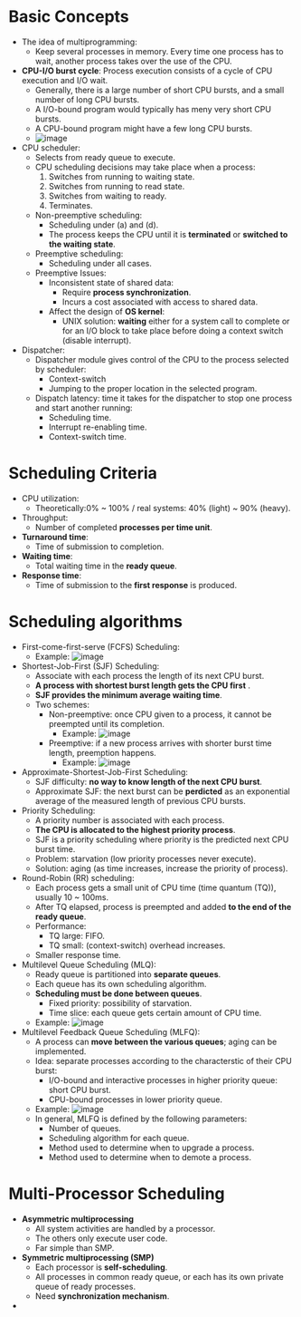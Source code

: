 # Basic Concepts
- The idea of multiprogramming:
  - Keep several processes in memory. Every time one process has to wait, another process takes over the use of the CPU.
- **CPU-I/O burst cycle**: Process execution consists of a cycle of CPU execution and I/O wait.
  - Generally, there is a large number of short CPU bursts, and a small number of long CPU bursts.
  - A I/O-bound program would typically has meny very short CPU bursts.
  - A CPU-bound program might have a few long CPU bursts.
  - ![image](https://github.com/user-attachments/assets/0163125b-b21b-420b-a27c-386b5ee7205f)
- CPU scheduler:
  - Selects from ready queue to execute.
  - CPU scheduling decisions may take place when a process:
    1. Switches from running to waiting state.
    2. Switches from running to read state.
    3. Switches from waiting to ready.
    4. Terminates.
  - Non-preemptive scheduling:
    - Scheduling under (a) and (d).
    - The process keeps the CPU until it is **terminated** or **switched to the waiting state**.
  - Preemptive scheduling:
    - Scheduling under all cases.
  - Preemptive Issues:
    - Inconsistent state of shared data:
      - Require **process synchronization**.
      - Incurs a cost associated with access to shared data.
    - Affect the design of **OS kernel**:
      - UNIX solution: **waiting** either for a system call to complete or for an I/O block to take place before doing a context switch (disable interrupt).
- Dispatcher:
  - Dispatcher module gives control of the CPU to the process selected by scheduler:
    - Context-switch
    - Jumping to the proper location in the selected program.
  - Dispatch latency: time it takes for the dispatcher to stop one process and start another running:
    - Scheduling time.
    - Interrupt re-enabling time.
    - Context-switch time.      
# Scheduling Criteria
- CPU utilization:
  - Theoretically:0% ~ 100% / real systems: 40% (light) ~ 90% (heavy).
- Throughput:
  - Number of completed **processes per time unit**.
- **Turnaround time**:
  - Time of submission to completion.
- **Waiting time**:
  - Total waiting time in the **ready queue**.
- **Response time**:
  - Time of submission to the **first response** is produced.
# Scheduling algorithms  
- First-come-first-serve (FCFS) Scheduling:
  - Example: ![image](https://github.com/user-attachments/assets/d8ad5da0-be2d-49ac-9ba4-ceb9e8d128db)
- Shortest-Job-First (SJF) Scheduling:
  - Associate with each process the length of its next CPU burst.
  - **A process with shortest burst length gets the CPU first** .
  - **SJF provides the minimum average waiting time**.
  - Two schemes:
    - Non-preemptive: once CPU given to a process, it cannot be preempted until its completion.
      - Example: ![image](https://github.com/user-attachments/assets/3cc22c8b-2a18-4b9f-b25d-fc15faea3ece)
    - Preemptive: if a new process arrives with shorter burst time length, preemption happens.
      - Example: ![image](https://github.com/user-attachments/assets/0491171b-9a36-49b1-8e3d-a4b131e866cc)
- Approximate-Shortest-Job-First Scheduling:
  - SJF difficulty: **no way to know length of the next CPU burst**.
  - Approximate SJF: the next burst can be **perdicted** as an exponential average of the measured length of previous CPU bursts.   
- Priority Scheduling:
  - A priority number is associated with each process.
  - **The CPU is allocated to the highest priority process**.
  - SJF is a priority scheduling where priority is the predicted next CPU burst time.
  - Problem: starvation (low priority processes never execute).
  - Solution: aging (as time increases, increase the priority of process).
- Round-Robin (RR) scheduling:
  - Each process gets a small unit of CPU time (time quantum (TQ)), usually 10 ~ 100ms.
  - After TQ elapsed, process is preempted and added **to the end of the ready queue**.
  - Performance:
    - TQ large: FIFO.
    - TQ small: (context-switch) overhead increases.
  - Smaller response time.
- Multilevel Queue Scheduling (MLQ):
  - Ready queue is partitioned into **separate queues**.
  - Each queue has its own scheduling algorithm.
  - **Scheduling must be done between queues**.
    - Fixed priority: possibility of starvation.
    - Time slice: each queue gets certain amount of CPU time.
  - Example: ![image](https://github.com/user-attachments/assets/48336a0f-7a54-4e73-8e8f-bec447eb9cf8)
- Multilevel Feedback Queue Scheduling (MLFQ):
  - A process can **move between the various queues**; aging can be implemented.
  - Idea: separate processes according to the characterstic of their CPU burst:
    - I/O-bound and interactive processes in higher priority queue: short CPU burst.
    - CPU-bound processes in lower priority queue.
  - Example: ![image](https://github.com/user-attachments/assets/536e10de-abe4-4a71-a567-3b797c676b00)
  - In general, MLFQ is defined by the following parameters:
    - Number of queues.
    - Scheduling algorithm for each queue.
    - Method used to determine when to upgrade a process.
    - Method used to determine when to demote a process.
# Multi-Processor Scheduling
- **Asymmetric multiprocessing**
  - All system activities are handled by a processor.
  - The others only execute user code.
  - Far simple than SMP.
- **Symmetric multiprocessing (SMP)**
  - Each processor is **self-scheduling**.
  - All processes in common ready queue, or each has its own private queue of ready processes.
  - Need **synchronization mechanism**.
-   
